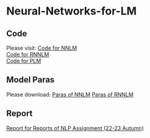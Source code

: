 # Neural-Networks-for-LM
## Code
Please visit:
[Code for NNLM](https://github.com/ReneeD1120/Neural-Networks-for-LM/blob/main/NNLM.ipynb)<br>
[Code for RNNLM](https://github.com/ReneeD1120/Neural-Networks-for-LM/blob/main/RNNLM.ipynb)<br>
[Code for PLM](https://github.com/ReneeD1120/Neural-Networks-for-LM/blob/main/BERT.ipynb)<br>
## Model Paras
Please download:
[Paras of NNLM](https://github.com/ReneeD1120/Neural-Networks-for-LM/blob/main/NNLM.pkl)
[Paras of RNNLM](https://github.com/ReneeD1120/Neural-Networks-for-LM/blob/main/RNNLM.pkl)
## Report
[Report for Reports of NLP Assignment (22-23 Autumn)](https://github.com/ReneeD1120/Neural-Networks-for-LM/blob/main/NLP%20Assignment2.md#reports-of-nlp-assignment--22-23-autumn)
